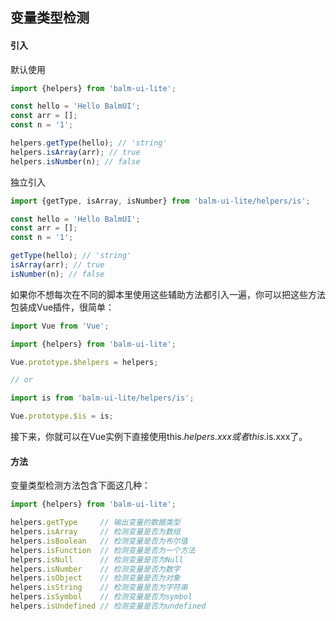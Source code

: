## 变量类型检测

#### 引入

默认使用
```js
import {helpers} from 'balm-ui-lite';

const hello = 'Hello BalmUI';
const arr = [];
const n = '1';

helpers.getType(hello); // 'string'
helpers.isArray(arr); // true
helpers.isNumber(n); // false
```

独立引入
```js
import {getType, isArray, isNumber} from 'balm-ui-lite/helpers/is';

const hello = 'Hello BalmUI';
const arr = [];
const n = '1';

getType(hello); // 'string'
isArray(arr); // true
isNumber(n); // false
```

如果你不想每次在不同的脚本里使用这些辅助方法都引入一遍，你可以把这些方法包装成Vue插件，很简单：

```js
import Vue from 'Vue';

import {helpers} from 'balm-ui-lite';

Vue.prototype.$helpers = helpers;

// or

import is from 'balm-ui-lite/helpers/is';

Vue.prototype.$is = is;

```
接下来，你就可以在Vue实例下直接使用this.$helpers.xxx或者this.$is.xxx了。

#### 方法

变量类型检测方法包含下面这几种：

```js
import {helpers} from 'balm-ui-lite';

helpers.getType     // 输出变量的数据类型
helpers.isArray     // 检测变量是否为数组
helpers.isBoolean   // 检测变量是否为布尔值
helpers.isFunction  // 检测变量是否为一个方法
helpers.isNull      // 检测变量是否为Null
helpers.isNumber    // 检测变量是否为数字
helpers.isObject    // 检测变量是否为对象
helpers.isString    // 检测变量是否为字符串
helpers.isSymbol    // 检测变量是否为symbol
helpers.isUndefined // 检测变量是否为undefined
```
